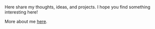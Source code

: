 ---
---

Here share my thoughts, ideas, and projects. I hope you find something interesting here!

More about me <a href="https://escalopa.com/en/about/">here</a>.